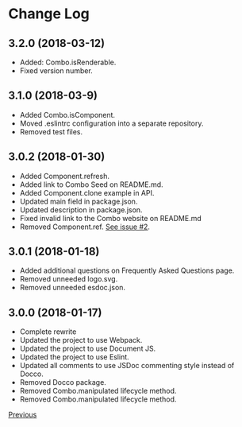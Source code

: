 # Change Log

## 3.2.0 (2018-03-12)

* Added: Combo.isRenderable.
* Fixed version number.

## 3.1.0 (2018-03-9)

* Added Combo.isComponent.
* Moved .eslintrc configuration into a separate repository.
* Removed test files.

## 3.0.2 (2018-01-30)

* Added Component.refresh.
* Added link to Combo Seed on README.md.
* Added Component.clone example in API.
* Updated main field in package.json.
* Updated description in package.json.
* Fixed invalid link to the Combo website on README.md
* Removed Component.ref. [See issue #2](https://github.com/combojs/combo-js/issues/2).

## 3.0.1 (2018-01-18)

* Added additional questions on Frequently Asked Questions page.
* Removed unneeded logo.svg.
* Removed unneeded esdoc.json.

## 3.0.0 (2018-01-17)

* Complete rewrite
* Updated the project to use Webpack.
* Updated the project to use Document JS.
* Updated the project to use Eslint.
* Updated all comments to use JSDoc commenting style instead of Docco.
* Removed Docco package.
* Removed Combo.manipulated lifecycle method.
* Removed Combo.manipulated lifecycle method.

[Previous](https://github.com/combojs/combo-js/blob/2.2.0/CHANGELOG.md)
